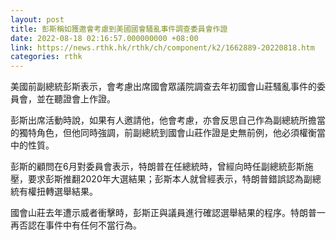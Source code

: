 ```yaml
---
layout: post
title: 彭斯稱如獲邀會考慮到美國國會騷亂事件調查委員會作證
date: 2022-08-18 02:16:57.000000000 +08:00
link: https://news.rthk.hk/rthk/ch/component/k2/1662889-20220818.htm
categories: rthk
---
```


美國前副總統彭斯表示，會考慮出席國會眾議院調查去年初國會山莊騷亂事件的委員會，並在聽證會上作證。

彭斯出席活動時說，如果有人邀請他，他會考慮，亦會反思自己作為副總統所擔當的獨特角色，但他同時強調，前副總統到國會山莊作證是史無前例，他必須權衡當中的性質。

彭斯的顧問在6月對委員會表示，特朗普在任總統時，曾經向時任副總統彭斯施壓，要求彭斯推翻2020年大選結果；彭斯本人就曾經表示，特朗普錯誤認為副總統有權扭轉選舉結果。

國會山莊去年遭示威者衝擊時，彭斯正與議員進行確認選舉結果的程序。特朗普一再否認在事件中有任何不當行為。
